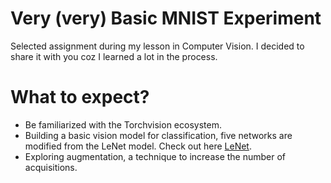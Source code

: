 # Very (very) Basic MNIST Experiment
Selected assignment during my lesson in Computer Vision. I decided to share it with you coz I learned a lot in the process. 

# What to expect?
- Be familiarized with the Torchvision ecosystem.
- Building a basic vision model for classification, five networks are modified from the LeNet model. Check out here [LeNet](https://en.wikipedia.org/wiki/LeNet).
- Exploring augmentation, a technique to increase the number of acquisitions.
